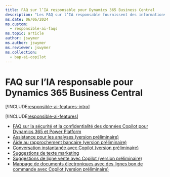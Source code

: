 ```yaml
---
title: FAQ sur l’IA responsable pour Dynamics 365 Business Central
description: "Les FAQ sur l’IA responsable fournissent des informations sur la technologie d’IA utilisée dans Business\_Central, ainsi que des considérations et des détails clés sur la façon dont l’IA est utilisée, comment elle a été testée et évaluée, ainsi que toute limitation spécifique."
ms.date: 06/06/2024
ms.custom:
  - responsible-ai-faqs
ms.topic: article
author: jswymer
ms.author: jswymer
ms.reviewer: jswymer
ms.collection:
  - bap-ai-copilot
---
```


# FAQ sur l’IA responsable pour Dynamics 365 Business Central

[!INCLUDE[responsible-ai-features-intro](includes/responsible-ai-intro.md)]

[!INCLUDE[responsible-ai-features](includes/responsible-ai-features.md)]

- [FAQ sur la sécurité et la confidentialité des données Copilot pour Dynamics 365 et Power Platform](/dynamics365/faqs-copilot-data-security-privacy?toc=/dynamics365/business-central/toc.json)
- [Assistance pour les analyses (version préliminaire)](faqs-analysis-assist.md)
- [Aide au rapprochement bancaire (version préliminaire)](faqs-bank-reconciliation.md)
- [Conversation instantanée avec Copilot (version préliminaire)](faqs-chat-with-copilot.md)
- [Suggestions de texte marketing](faqs-marketing-text.md)
- [Suggestions de ligne vente avec Copilot (version préliminaire)](faq-sales-suggest-sales-lines-with-copilot.md)
- [Mappage de documents électroniques avec des lignes bon de commande avec Copilot (version préliminaire)](map-edocuments-with-copilot.md)
